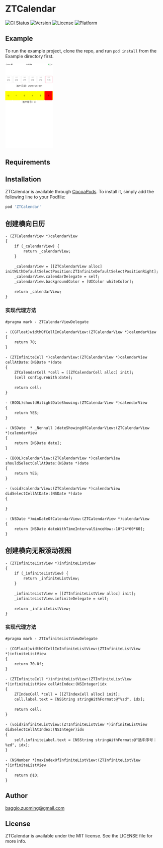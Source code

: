 # ZTCalendar

[![CI Status](https://img.shields.io/travis/baggio.zuoming@gmail.com/ZTCalendar.svg?style=flat)](https://travis-ci.org/baggio.zuoming@gmail.com/ZTCalendar)
[![Version](https://img.shields.io/cocoapods/v/ZTCalendar.svg?style=flat)](https://cocoapods.org/pods/ZTCalendar)
[![License](https://img.shields.io/cocoapods/l/ZTCalendar.svg?style=flat)](https://cocoapods.org/pods/ZTCalendar)
[![Platform](https://img.shields.io/cocoapods/p/ZTCalendar.svg?style=flat)](https://cocoapods.org/pods/ZTCalendar)

## Example

To run the example project, clone the repo, and run `pod install` from the Example directory first.

<img src="https://github.com/zuoming/ZTCalendar/blob/master/screenshot.png" width="30%" height="30%">

## Requirements

## Installation

ZTCalendar is available through [CocoaPods](https://cocoapods.org). To install
it, simply add the following line to your Podfile:

```ruby
pod 'ZTCalendar'
```

## 创建横向日历

```objc
- (ZTCalendarView *)calendarView
{
    if (_calendarView) {
        return _calendarView;
    }
    
    _calendarView = [[ZTCalendarView alloc] initWithDefaultSelectPosition:ZTInfiniteDefaultSelectPositionRight];
    _calendarView.calendarDelegate = self;
    _calendarView.backgroundColor = [UIColor whiteColor];
    
    return _calendarView;
}

```

### 实现代理方法

```objc
#pragma mark - ZTCalendarViewDelegate

- (CGFloat)widthOfCellInCalendarView:(ZTCalendarView *)calendarView
{
    return 70;
}

- (ZTInfiniteCell *)calendarView:(ZTCalendarView *)calendarView cellAtDate:(NSDate *)date
{
    ZTCalendarCell *cell = [[ZTCalendarCell alloc] init];
    [cell configureWith:date];
    
    return cell;
}

- (BOOL)shouldHilightDateShowing:(ZTCalendarView *)calendarView
{
    return YES;
}

- (NSDate  * _Nonnull )dateShowingOfCalendarView:(ZTCalendarView *)calendarView
{
    return [NSDate date];
}

- (BOOL)calendarView:(ZTCalendarView *)calendarView shouldSelectCellAtDate:(NSDate *)date
{
    return YES;
}

- (void)calendarView:(ZTCalendarView *)calendarView didSelectCellAtDate:(NSDate *)date
{
    
}

- (NSDate *)minDateOfCalendarView:(ZTCalendarView *)calendarView
{
    return [NSDate dateWithTimeIntervalSinceNow:-10*24*60*60];
}
```

## 创建横向无限滚动视图

```objc
- (ZTInfiniteListView *)infiniteListView
{
    if (_infiniteListView) {
        return _infiniteListView;
    }
    
    _infiniteListView = [[ZTInfiniteListView alloc] init];
    _infiniteListView.infiniteDelegate = self;
    
    return _infiniteListView;
}
```

### 实现代理方法

```objc
#pragma mark - ZTInfiniteListViewDelegate

- (CGFloat)widthOfCellInInfiniteListView:(ZTInfiniteListView *)infiniteListView
{
    return 70.0f;
}

- (ZTInfiniteCell *)infiniteListView:(ZTInfiniteListView *)infiniteListView cellAtIndex:(NSInteger)idx
{
    ZTIndexCell *cell = [[ZTIndexCell alloc] init];
    cell.label.text = [NSString stringWithFormat:@"%zd", idx];
    
    return cell;
}

- (void)infiniteListView:(ZTInfiniteListView *)infiniteListView didSelectCellAtIndex:(NSInteger)idx
{
    self.infiniteLabel.text = [NSString stringWithFormat:@"选中序号：%zd", idx];
}

- (NSNumber *)maxIndexOfInfiniteListView:(ZTInfiniteListView *)infiniteListView
{
    return @10;
}
```

## Author

baggio.zuoming@gmail.com

## License

ZTCalendar is available under the MIT license. See the LICENSE file for more info.
